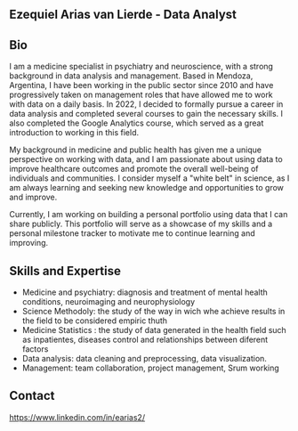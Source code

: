 ## Ezequiel Arias van Lierde - Data Analyst

## Bio
I am a medicine specialist in psychiatry and neuroscience, with a strong background in data analysis and management. 
Based in Mendoza, Argentina, I have been working in the public sector since 2010 and have progressively 
taken on management roles that have allowed me to work with data on a daily basis. 
In 2022, I decided to formally pursue a career in data analysis and completed several courses to gain the necessary skills. 
I also completed the Google Analytics course, which served as a great introduction to working in this field.

My background in medicine and public health has given me a unique perspective on working with data, 
and I am passionate about using data to improve healthcare outcomes and promote the overall well-being of individuals and communities. 
I consider myself a "white belt" in science, as I am always learning and seeking new knowledge and opportunities to grow and improve.

Currently, I am working on building a personal portfolio using data that I can share publicly.
This portfolio will serve as a showcase of my skills and a personal milestone tracker to motivate me to continue learning and improving.

## Skills and Expertise
 - Medicine and psychiatry: diagnosis and treatment of mental health conditions, neuroimaging and neurophysiology
 - Science Methodoly: the study of the way in wich whe achieve results in the field to be considered empiric thuth
 - Medicine Statistics : the study of data generated in the health field such as inpatientes, diseases control and relationships between diferent factors
 - Data analysis: data cleaning and preprocessing, data visualization. 
 - Management: team collaboration, project management, Srum working

## Contact
https://www.linkedin.com/in/earias2/
